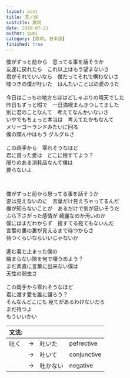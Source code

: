 ```yaml
---
layout: post
title: 天ノ弱
subtitle: 歌詞
date: 2018-07-21
author: gumi
category: [歌詞, 日本語]
finished: true
---
```


<p>僕がずっと前から　思ってる事を話そうか<br>
友達に戻れたら　これ以上はもう望まないさ<br>
君がそれでいいなら　僕だってそれで構わないさ<br>
嘘つきの僕が吐いた　はんたいことばの愛のうた<br>
<br>
今日はこっちの地方ちほはどしゃぶりの晴天でした<br>
昨日もずっと暇で　一日満喫まんきつしてました<br>
別に君のことなんて　考えてなんかいないさ<br>
いやでもちょっと本当は　考えてたかもなんて<br>
メリーゴーランドみたいに回る<br>
僕の頭ん中はもう グルグルさ<br>
<br>
この両手から　零れそうなほど<br>
君に貰った愛は　どこに捨すてよう？<br>
限りのある消耗品なんて僕は<br>
要らないよ</p>
<br>
<p>僕がずっと前から思ってる事を話そうか<br>
姿は見えないのに　言葉だけ見えちゃってるんだ<br>
僕が知らないことが　あるだけで気が狂いそうだ<br>
ぶら下さがった感情が 綺麗なのか汚いのか<br>
僕にはまだわからず　捨すてる宛てもないんだ<br>
言葉の裏の裏が見えるまで待つからさ<br>
待つくらいならいいじゃないか<br>
<br>
進む君と止まった僕の<br>
縮まらない隙を何で埋うめよう？<br>
まだ素直に言葉に出来ない僕は<br>
天性の弱虫さ<br>
<br>
この両手から零れそうなほど<br>
君に渡す愛を誰に譲ろう？<br>
そんなんどこにも 宛てがあるわけないだろ<br>
まだ待つよ<br>
もういいかい</p>


<table>
<thead>
<tr>
<th>文法:</th>
<th></th>
<th></th>
<th></th>
</tr>
</thead>
<tbody>
<tr>
<td>吐く</td>
<td>→</td>
<td>吐いた</td>
<td>pefrective</td>
</tr>
<tr>
<td></td>
<td>→</td>
<td>吐いて</td>
<td>conjunctive</td>
</tr>
<tr>
<td></td>
<td>→</td>
<td>吐かない</td>
<td>negative</td>
</tr>
</tbody>
</table>
